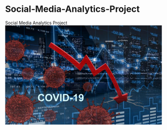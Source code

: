 # Social-Media-Analytics-Project
Social Media Analytics Project
![Social Media Analytics Project](https://github.com/msiddant/Social-Media-Analytics-Project/blob/master/Social%20Project.PNG?raw=true "Social Media Analytics Project")
